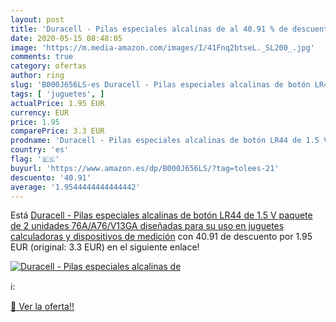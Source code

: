 ```yaml
---
layout: post
title: 'Duracell - Pilas especiales alcalinas de al 40.91 % de descuento'
date: 2020-05-15 08:48:05
image: 'https://m.media-amazon.com/images/I/41Fnq2btseL._SL200_.jpg'
comments: true
category: ofertas
author: ring
slug: 'B000J656LS-es Duracell - Pilas especiales alcalinas de botón LR44 de 1.5...'
tags: [ 'juguetes', ]
actualPrice: 1.95 EUR
currency: EUR
price: 1.95
comparePrice: 3.3 EUR
prodname: 'Duracell - Pilas especiales alcalinas de botón LR44 de 1.5 V  paquete de 2 unidades  76A/A76/V13GA  diseñadas para su uso en juguetes  calculadoras y dispositivos de medición'
country: 'es'
flag: '🇪🇸'
buyurl: 'https://www.amazon.es/dp/B000J656LS/?tag=tolees-21'
descuento: '40.91'
average: '1.9544444444444442'
---
```


Está [Duracell - Pilas especiales alcalinas de botón LR44 de 1.5 V  paquete de 2 unidades  76A/A76/V13GA  diseñadas para su uso en juguetes  calculadoras y dispositivos de medición](https://www.amazon.es/dp/B000J656LS/?tag=tolees-21) con 40.91 de descuento por 1.95 EUR (original: 3.3 EUR) en el siguiente enlace!

[![Duracell - Pilas especiales alcalinas de](https://m.media-amazon.com/images/I/41Fnq2btseL._SL200_.jpg)](https://www.amazon.es/dp/B000J656LS/?tag=tolees-21)

ℹ️:


[🛒 Ver la oferta!!](https://www.amazon.es/dp/B000J656LS/?tag=tolees-21)
